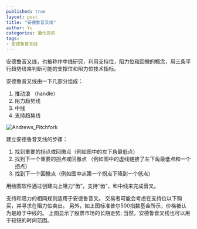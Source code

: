 ```yaml
---
published: true
layout: post
title: "安德鲁音叉线"
author: Yu
categories: 量化投资
tags:
- 安德鲁音叉线
---
```


安德鲁音叉线，也被称作中线研究，利用支持位，阻力位和回撤的概念，用三条平行趋势线来判断可能的支撑位和阻力位技术指标。

安德鲁音叉线由一下几部分组成：

1. 推动浪 （handle）
2. 阻力趋势线
3. 中线
4. 支持趋势线

![Andrews_Pitchfork](https://i.imgur.com/jNuYfZw.gif)

建立安德鲁音叉线的步骤：

1. 找到重要的拐点或回撤点（例如图中的左下角最低点）
2. 找到下一个重要的拐点或回撤点 （例如图中的虚线链接了左下角最低点和一个拐点）
3. 找到下一个回撤点（例如图中从第一个拐点下降到一个低点）

用绘图软件通过创建向上阻力“齿”，支持“齿”，和中线来完成音叉。


支持和阻力的相同规则适用于安德鲁音叉。 交易者可能会考虑在支持位以下购买，并寻求在阻力位卖出。 另外，如上图标准普尔500指数基金所示，价格被认为是趋于中线的。 上图显示了股票市场的长期走势; 当然，安德鲁音叉线也可以用于较短的时间范围。
